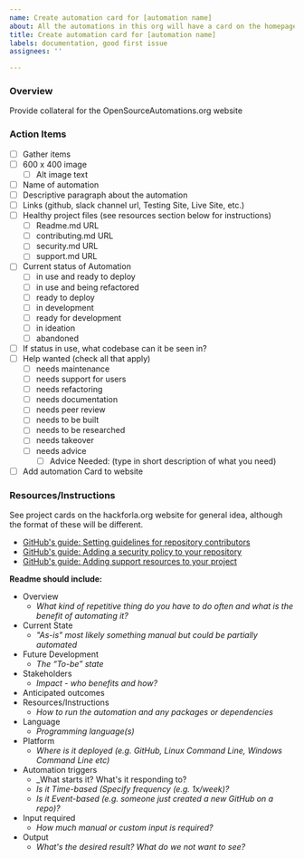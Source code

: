 ```yaml
---
name: Create automation card for [automation name]
about: All the automations in this org will have a card on the homepage.
title: Create automation card for [automation name]
labels: documentation, good first issue
assignees: ''

---
```


### Overview
Provide collateral for the OpenSourceAutomations.org website

### Action Items
- [ ]   Gather items
  - [ ]  600 x 400 image
     - [ ]  Alt image text
  - [ ]  Name of automation
  - [ ]  Descriptive paragraph about the automation
  - [ ]  Links (github, slack channel url, Testing Site, Live Site, etc.)
  - [ ] Healthy project files (see resources section below for instructions)
     - [ ]  Readme.md URL
     - [ ]  contributing.md URL
     - [ ]  security.md URL
     - [ ]  support.md URL
  - [ ]  Current status of Automation
     - [ ] in use and ready to deploy
     - [ ] in use and being refactored
     - [ ] ready to deploy
     - [ ] in development
     - [ ] ready for development
     - [ ] in ideation
     - [ ] abandoned
   - [ ] If status in use, what codebase can it be seen in?
 - [ ] Help wanted (check all that apply)
     - [ ] needs maintenance
     - [ ] needs support for users
     - [ ] needs refactoring
     - [ ] needs documentation 
     - [ ] needs peer review
     - [ ] needs to be built
     - [ ] needs to be researched
     - [ ] needs takeover
     - [ ] needs advice
        - [ ] Advice Needed: (type in short description of what you need)
- [ ]   Add automation Card to website

### Resources/Instructions
See project cards on the hackforla.org website for general idea, although the format of these will be different.

- [GitHub's guide: Setting guidelines for repository contributors](https://docs.github.com/en/articles/setting-guidelines-for-repository-contributors)
- [GitHub's guide: Adding a security policy to your repository
](https://docs.github.com/en/articles/adding-a-security-policy-to-your-repository)
- [GitHub's guide: Adding support resources to your project
](https://docs.github.com/en/articles/adding-support-resources-to-your-project)

**Readme should include:**
- Overview 
  - _What kind of repetitive thing do you have to do often and what is the benefit of automating it?_
- Current State 
  - _"As-is" most likely something manual but could be partially automated_
- Future Development
  - _The “To-be” state_
- Stakeholders
  - _Impact - who benefits and how?_
- Anticipated outcomes
- Resources/Instructions
  - _How to run the automation and any packages or dependencies_ 
- Language
  - _Programming language(s)_
- Platform
  - _Where is it deployed (e.g. GitHub, Linux Command Line, Windows Command Line etc)_
- Automation triggers 
  - _What starts it? What's it responding to?
  - _Is it Time-based (Specify frequency (e.g. 1x/week)?_
  - _Is it Event-based (e.g. someone just created a new GitHub on a repo)?_
- Input required 
  - _How much manual or custom input is required?_
- Output 
  - _What's the desired result? What do we not want to see?_
